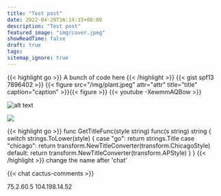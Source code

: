 ```yaml
---
title: "Test post"
date: 2022-04-20T16:14:15+08:00
description: "Test post"
featured_image: "img/cover.jpeg"
showReadTime: false
draft: true
tags:
sitemap_ignore: true
---
```


{{< highlight go >}} A bunch of code here {{< /highlight >}}
{{< gist spf13 7896402 >}}
{{< figure src="/img/plant.jpeg" attr="attr" title="title" caption="caption" >}}{{< figure >}}
{{< youtube -XewmmAQBow >}}

![alt text](/img/plant.jpeg)

<img src="/img/plant.jpeg">

{{< highlight go >}}
func GetTitleFunc(style string) func(s string) string {
switch strings.ToLower(style) {
case "go":
return strings.Title
case "chicago":
return transform.NewTitleConverter(transform.ChicagoStyle)
default:
return transform.NewTitleConverter(transform.APStyle)
}
}
{{< /highlight >}}
change the name after 'chat'

<div>{{< chat cactus-comments >}}</div>

75.2.60.5
104.198.14.52
